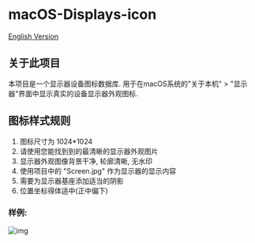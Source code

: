 # macOS-Displays-icon
[English Version](./en.md)  
## 关于此项目 
本项目是一个显示器设备图标数据库. 用于在macOS系统的"关于本机" > "显示器"界面中显示真实的设备显示器外观图标.

## 图标样式规则
1. 图标尺寸为 1024*1024 
2. 请使用您能找到到的最清晰的显示器外观图片
3. 显示器外观图像背景干净, 轮廓清晰, 无水印
4. 使用项目中的 "Screen.jpg" 作为显示器的显示内容
5. 需要为显示器基座添加适当的阴影
6. 位置坐标得体适中(正中偏下)

### 样例:
![img](https://raw.githubusercontent.com/lihaoyun6/macOS-Displays-icon/master/10ac/a0be.icns)
